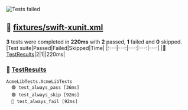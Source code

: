 ![Tests failed](https://img.shields.io/badge/tests-2%20passed%2C%201%20failed-critical)
## 🔴 <a id="user-content-r0" href="#user-content-r0">fixtures/swift-xunit.xml</a>
**3** tests were completed in **220ms** with **2** passed, **1** failed and **0** skipped.
|Test suite|Passed|Failed|Skipped|Time|
|:---|---:|---:|---:|---:|
|🔴 [TestResults](#user-content-r0s0)|2|1||220ms|
### 🔴 <a id="user-content-r0s0" href="#user-content-r0s0">TestResults</a>
```
AcmeLibTests.AcmeLibTests
  🟢 test_always_pass [36ms]
  🟢 test_always_skip [92ms]
  🔴 test_always_fail [92ms]
```